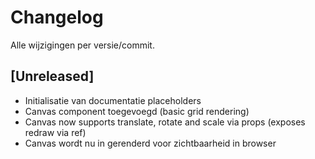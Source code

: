 # Changelog

Alle wijzigingen per versie/commit.

## [Unreleased]

- Initialisatie van documentatie placeholders
- Canvas component toegevoegd (basic grid rendering)
- Canvas now supports translate, rotate and scale via props (exposes redraw via ref)
- Canvas wordt nu in <App> gerenderd voor zichtbaarheid in browser
